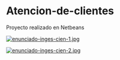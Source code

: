 # Atencion-de-clientes

Proyecto realizado en Netbeans

[![enunciado-inges-cien-1.jpg](https://i.postimg.cc/Y0X2KzT0/enunciado-inges-cien-1.jpg)](https://postimg.cc/8f6gLMpg)

[![enunciado-inges-cien-2.jpg](https://i.postimg.cc/pL5W48CV/enunciado-inges-cien-2.jpg)](https://postimg.cc/tsyGVs88)

